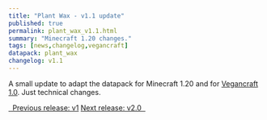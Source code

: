 ```yaml
---
title: "Plant Wax - v1.1 update"
published: true
permalink: plant_wax_v1.1.html
summary: "Minecraft 1.20 changes."
tags: [news,changelog,vegancraft]
datapack: plant_wax
changelog: v1.1
---
```


A small update to adapt the datapack for Minecraft 1.20 and for [Vegancraft 1.0](vegancraft.html). Just technical changes.

<div class="btn-group">
    <a href="plant_wax_v1.html" role="button" class="btn btn-primary"><i class="fa fa-caret-left"></i>&nbsp; Previous release: v1</a>
    <a href="plant_wax_v2.0.html" role="button" class="btn btn-primary">Next release: v2.0 &nbsp;<i class="fa fa-caret-right"></i></a>
</div>